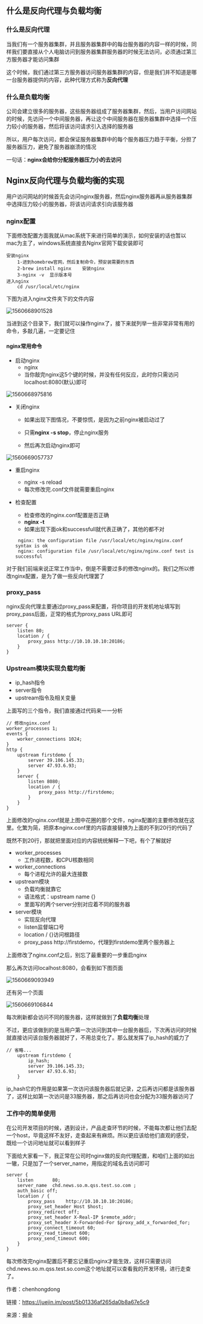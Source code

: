 ## 什么是反向代理与负载均衡

### 什么是反向代理

当我们有一个服务器集群，并且服务器集群中的每台服务器的内容一样的时候，同样我们要直接从个人电脑访问到服务器集群服务器的时候无法访问，必须通过第三方服务器才能访问集群

这个时候，我们通过第三方服务器访问服务器集群的内容，但是我们并不知道是哪一台服务器提供的内容，此种代理方式称为**反向代理**

### 什么是负载均衡

公司会建立很多的服务器，这些服务器组成了服务器集群，然后，当用户访问网站的时候，先访问一个中间服务器，再让这个中间服务器在服务器集群中选择一个压力较小的服务器，然后将该访问请求引入选择的服务器

所以，用户每次访问，都会保证服务器集群中的每个服务器压力趋于平衡，分担了服务器压力，避免了服务器崩溃的情况

一句话：**nginx会给你分配服务器压力小的去访问**

## Nginx反向代理与负载均衡的实现

用户访问网站的时候首先会访问nginx服务器，然后nginx服务器再从服务器集群中选择压力较小的服务器，将该访问请求引向该服务器

### nginx配置

下面修改配置方面我就从mac系统下来进行简单的演示，如何安装的话也暂以mac为主了，windows系统直接去Nginx官网下载安装即可

```
安装nginx
    1-进到homebrew官网，然后复制命令，预安装需要的东西
    2-brew install nginx    安装nginx
    3-nginx -v  显示版本号
进入nginx
    cd /usr/local/etc/nginx
```

下图为进入nginx文件夹下的文件内容

![1560668901528](../../.vuepress/public/1560668901528.png)

当进到这个目录下，我们就可以操作nginx了，接下来就列举一些非常非常有用的命令，多敲几遍，一定要记住



#### nginx常用命令

- 启动nginx 
  - nginx
  - 当你敲完nginx这5个键的时候，并没有任何反应，此时你只需访问localhost:8080(默认)即可

![1560668975816](../../.vuepress/public/1560668975816.png)

- 关闭nginx

  - 如果出现下图情况，不要惊慌，是因为之前nginx被启动过了

  - 只需**nginx -s stop**，停止nginx服务

  - 然后再次启动nginx即可

![1560669057737](../../.vuepress/public/1560669057737.png)

- 重启nginx 

  - nginx -s reload
  - 每次修改完.conf文件就需要重启nginx

- 检查配置 

  - 检查修改的nginx.conf配置是否正确
  - **nginx -t**
  - 如果出现下面ok和successfull就代表正确了，其他的都不对

  ```
   nginx: the configuration file /usr/local/etc/nginx/nginx.conf syntax is ok
   nginx: configuration file /usr/local/etc/nginx/nginx.conf test is successful
  ```

对于我们前端来说正常工作当中，倒是不需要过多的修改nginx的。我们之所以修改nginx配置，是为了做一些反向代理罢了

### proxy_pass

nginx反向代理主要通过proxy_pass来配置，将你项目的开发机地址填写到proxy_pass后面，正常的格式为proxy_pass URL即可

```
server {
    listen 80;
    location / {
        proxy_pass http://10.10.10.10:20186;
    }
}
```

### Upstream模块实现负载均衡

- ip_hash指令
- server指令
- upstream指令及相关变量

上面写的三个指令，我们直接通过代码来一一分析

```
// 修改nginx.conf
worker_processes 1;
events {
    worker_connections 1024;
}
http {
    upstream firstdemo {
        server 39.106.145.33;
        server 47.93.6.93;
    }
    server {
        listen 8080;
        location / {
            proxy_pass http://firstdemo;
        }
    }
}
```

上面修改的nginx.conf就是上图中花圈的那个文件，nginx配置的主要修改就在这里。化繁为简，把原本nginx.conf里的内容直接替换为上面的不到20行的代码了

既然不到20行，那就把里面对应的内容统统解释一下吧，有个了解就好

- worker_processes 
  - 工作进程数，和CPU核数相同
- worker_connections 
  - 每个进程允许的最大连接数
- upstream模块 
  - 负载均衡就靠它
  - 语法格式：upstream name {}
  - 里面写的两个server分别对应着不同的服务器
- server模块 
  - 实现反向代理
  - listen监督端口号
  - location / {}访问根路径
  - proxy_pass http://firstdemo，代理到firstdemo里两个服务器上

上面修改了nginx.conf之后，别忘了最重要的一步重启nginx

那么再次访问localhost:8080，会看到如下图页面

![1560669093949](../../.vuepress/public/1560669093949.png)

还有另一个页面

![1560669106844](../../.vuepress/public/1560669106844.png)

每次刷新都会访问不同的服务器，这样就做到了**负载均衡**处理

不过，更应该做到的是当用户第一次访问到其中一台服务器后，下次再访问的时候就直接访问该台服务器就好了，不用总变化了。那么就发挥了ip_hash的威力了

```
// 省略...
    upstream firstdemo {
        ip_hash;
        server 39.106.145.33;
        server 47.93.6.93;
    }
```

ip_hash它的作用是如果第一次访问该服务器后就记录，之后再访问都是该服务器了，这样比如第一次访问是33服务器，那之后再访问也会分配为33服务器访问了

### 工作中的简单使用

在公司开发项目的时候，遇到设计，产品走查环节的时候，不能每次都让他们去配一个host，毕竟这样不友好，走查起来有麻烦。所以更应该给他们直观的感受，既给一个访问地址就可以看到样子

下面给大家看一下，我正常在公司时nginx做的反向代理配置，和咱们上面的如出一辙，只是加了一个server_name，用指定的域名去访问即可

```
server {
    listen       80;
    server_name  chd.news.so.m.qss.test.so.com ;
    auth_basic off;
    location / {
        proxy_pass    http://10.10.10.10:20186;
        proxy_set_header Host $host;
        proxy_redirect off;
        proxy_set_header X-Real-IP $remote_addr;
        proxy_set_header X-Forwarded-For $proxy_add_x_forwarded_for;
        proxy_connect_timeout 60;
        proxy_read_timeout 600;
        proxy_send_timeout 600;
    }
}
```

每次修改完nginx配置后不要忘记重启nginx才能生效，这样只需要访问chd.news.so.m.qss.test.so.com这个地址就可以查看我的开发环境，进行走查了。

作者：chenhongdong

链接：https://juejin.im/post/5b01336af265da0b8a67e5c9

来源：掘金